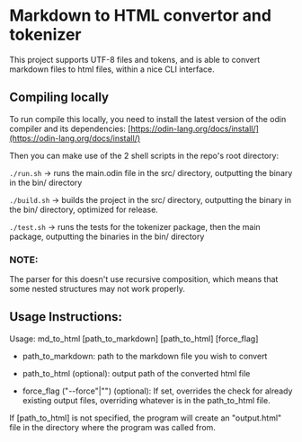# Markdown to HTML convertor and tokenizer

This project supports UTF-8 files and tokens, and is able to convert markdown files to html files, within a nice CLI interface.

## Compiling locally

To run compile this locally, you need to install the latest version of the odin compiler and its dependencies: [https://odin-lang.org/docs/install/](https://odin-lang.org/docs/install/)

Then you can make use of the 2 shell scripts in the repo's root directory:

`./run.sh` -> runs the main.odin file in the src/ directory, outputting the binary in the bin/ directory

`./build.sh` -> builds the project in the src/ directory, outputting the binary in the bin/ directory, optimized for release.

`./test.sh` -> runs the tests for the tokenizer package, then the main package, outputting the binaries in the bin/ directory

### NOTE:

The parser for this doesn't use recursive composition, which means that some nested structures may not work properly.


## Usage Instructions:

Usage: md_to_html [path_to_markdown] [path_to_html] [force_flag]

- path_to_markdown: path to the markdown file you wish to convert

- path_to_html (optional): output path of the converted html file

- force_flag ("--force"|"") (optional): If set, overrides the check for already existing output files, overriding whatever is in the path_to_html file.

If [path_to_html] is not specified, the program will create an "output.html" file in the 
directory where the program was called from.
